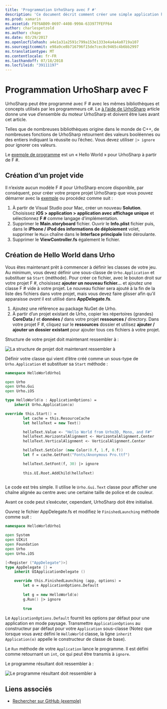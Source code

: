 ```yaml
---
title: 'Programmation UrhoSharp avec F #'
description: 'Ce document décrit comment créer une simple application hello world UrhoSharp avec F # dans Visual Studio pour Mac.'
ms.prod: xamarin
ms.assetid: F976AB09-0697-4408-999A-633977FEFF64
author: charlespetzold
ms.author: chape
ms.date: 03/29/2017
ms.openlocfilehash: a4e1a31a2591c799a153e1333e4a4a4a0719a107
ms.sourcegitcommit: e98a9ce8b716796f15de7cec8c9465c4b6bb2997
ms.translationtype: MT
ms.contentlocale: fr-FR
ms.lasthandoff: 07/18/2018
ms.locfileid: "39111197"
---
```

# <a name="programming-urhosharp-with-f"></a>Programmation UrhoSharp avec F #

UrhoSharp peut être programmé avec F # avec les mêmes bibliothèques et concepts utilisés par les programmeurs c#. Le [à l’aide de UrhoSharp](~/graphics-games/urhosharp/using.md) article donne une vue d’ensemble du moteur UrhoSharp et doivent être lues avant cet article.

Telles que de nombreuses bibliothèques origine dans le monde de C++, de nombreuses fonctions de UrhoSharp retournent des valeurs booléennes ou des entiers indiquant la réussite ou l’échec. Vous devez utiliser `|> ignore` pour ignorer ces valeurs.

Le [exemple de programme](https://github.com/xamarin/recipes/tree/master/cross-platform/urho/urho-fsharp/HelloWorldUrhoFsharp) est un « Hello World » pour UrhoSharp à partir de F #.

## <a name="creating-an-empty-project"></a>Création d’un projet vide

Il n’existe aucun modèle F # pour UrhoSharp encore disponible, par conséquent, pour créer votre propre projet UrhoSharp que vous pouvez démarrer avec la [exemple](https://github.com/xamarin/recipes/tree/master/cross-platform/urho/urho-fsharp/HelloWorldUrhoFsharp) ou procédez comme suit :

1. À partir de Visual Studio pour Mac, créer un nouveau **Solution**. Choisissez **iOS > application > application avec affichage unique** et sélectionnez **F #** comme langage d’implémentation. 
1. Supprimer le **Main.storyboard** fichier. Ouvrir le **Info.plist** fichier puis, dans le **iPhone / iPod des informations de déploiement** volet, supprimer le `Main` chaîne dans le **Interface principale** liste déroulante.
1. Supprimer le **ViewController.fs** également le fichier.

## <a name="building-hello-world-in-urho"></a>Création de Hello World dans Urho

Vous êtes maintenant prêt à commencer à définir les classes de votre jeu. Au minimum, vous devez définir une sous-classe de `Urho.Application` et substituer sa `Start` (méthode). Pour créer ce fichier, avec le bouton droit sur votre projet F #, choisissez **ajouter un nouveau fichier...**  et ajoutez une classe F # vide à votre projet. Le nouveau fichier sera ajouté à la fin de la liste des fichiers dans votre projet, mais vous devez faire glisser afin qu’il apparaisse *avant* il est utilisé dans **AppDelegate.fs**.

1. Ajoutez une référence au package NuGet de Urho.
1. À partir d’un projet existant de Urho, copier les répertoires (grandes) **CoreData /** et **données /** dans votre projet **ressources /** directory. Dans votre projet F #, cliquez sur le **ressources** dossier et utilisez **ajouter / ajouter un dossier existant** pour ajouter tous ces fichiers à votre projet.

Structure de votre projet doit maintenant ressembler à :

![](fsharp-images/solutionpane.png "La structure de projet doit maintenant ressembler à")

Définir votre classe qui vient d’être créé comme un sous-type de `Urho.Application` et substituer sa `Start` méthode :

```fsharp
namespace HelloWorldUrho1

open Urho
open Urho.Gui
open Urho.iOS

type HelloWorld(o : ApplicationOptions) =
    inherit Urho.Application(o) 

override this.Start() = 
        let cache = this.ResourceCache
        let helloText = new Text()

        helloText.Value <- "Hello World from Urho3D, Mono, and F#"
        helloText.HorizontalAlignment <- HorizontalAlignment.Center
        helloText.VerticalAlignment <- VerticalAlignment.Center

        helloText.SetColor (new Color(0.f, 1.f, 0.f))
        let f = cache.GetFont("Fonts/Anonymous Pro.ttf")

        helloText.SetFont(f, 30) |> ignore
                  
        this.UI.Root.AddChild(helloText)
            
```

Le code est très simple. Il utilise le `Urho.Gui.Text` classe pour afficher une chaîne alignée au centre avec une certaine taille de police et de couleur. 

Avant ce code peut s’exécuter, cependant, UrhoSharp doit être initialisé. 

Ouvrez le fichier AppDelegate.fs et modifiez le `FinishedLaunching` méthode comme suit :

```fsharp
namespace HelloWorldUrho1

open System
open UIKit
open Foundation
open Urho
open Urho.iOS

[<Register ("AppDelegate")>]
type AppDelegate () =
    inherit UIApplicationDelegate ()

    override this.FinishedLaunching (app, options) =
        let o = ApplicationOptions.Default
     
        let g = new HelloWorld(o)
        g.Run() |> ignore
       
        true
```

Le `ApplicationOptions.Default` fournit les options par défaut pour une application en mode paysage. Transmettre `ApplicationOptions` au constructeur par défaut pour votre `Application` sous-classe (Notez que lorsque vous avez défini le `HelloWorld` classe, la ligne `inherit Application(o)` appelle le constructeur de classe de base). 

Le `Run` méthode de votre `Application` lance le programme. Il est défini comme retournant un `int`, ce qui peut être transmis à `ignore`. 

Le programme résultant doit ressembler à :

![](fsharp-images/helloworldfsharp.png "Le programme résultant doit ressembler à")








## <a name="related-links"></a>Liens associés

- [Rechercher sur GitHub (exemple)](https://github.com/xamarinhttps://developer.xamarin.com/recipes/tree/master/cross-platform/urho/urho-fsharp/HelloWorldUrhoFsharp)
